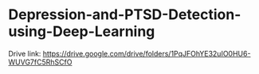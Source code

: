 # Depression-and-PTSD-Detection-using-Deep-Learning

Drive link: https://drive.google.com/drive/folders/1PqJFOhYE32uIO0HU6-WUVG7fC5RhSCfO
